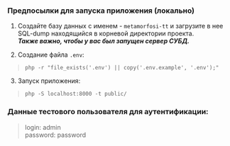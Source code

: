 ### Предпосылки для запуска приложения (локально)  

1. Cоздайте базу данных с именем - `metamorfosi-tt` и загрузите в нее SQL-dump находящийся в корневой директории проекта.  
_**Также важно, чтобы у вас был запущен сервер СУБД.**_

2. Создание файла `.env`:
>`php -r "file_exists('.env') || copy('.env.example', '.env');"`

3. Запуск приложения:
>`php -S localhost:8000 -t public/`

### Данные тестового пользователя для аутентификации:
>login: admin  
>password: password